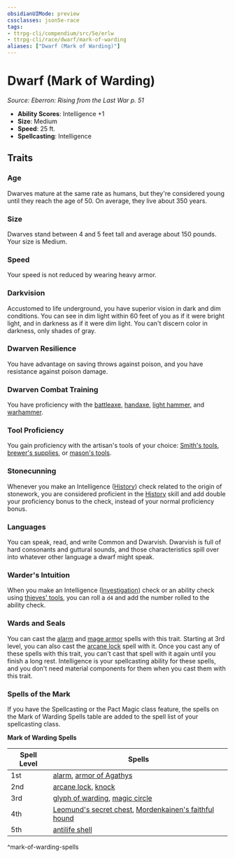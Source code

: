 ```yaml
---
obsidianUIMode: preview
cssclasses: json5e-race
tags:
- ttrpg-cli/compendium/src/5e/erlw
- ttrpg-cli/race/dwarf/mark-of-warding
aliases: ["Dwarf (Mark of Warding)"]
---
```

# Dwarf (Mark of Warding)
*Source: Eberron: Rising from the Last War p. 51*  


- **Ability Scores**: Intelligence +1
- **Size**: Medium
- **Speed**: 25 ft.
- **Spellcasting**: Intelligence

## Traits

### Age

Dwarves mature at the same rate as humans, but they're considered young until they reach the age of 50. On average, they live about 350 years.

### Size

Dwarves stand between 4 and 5 feet tall and average about 150 pounds. Your size is Medium.

### Speed

Your speed is not reduced by wearing heavy armor.

### Darkvision

Accustomed to life underground, you have superior vision in dark and dim conditions. You can see in dim light within 60 feet of you as if it were bright light, and in darkness as if it were dim light. You can't discern color in darkness, only shades of gray.

### Dwarven Resilience

You have advantage on saving throws against poison, and you have resistance against poison damage.

### Dwarven Combat Training

You have proficiency with the [battleaxe](Misc%20Files/CLI/compendium/items/battleaxe-xphb.md), [handaxe](Misc%20Files/CLI/compendium/items/handaxe-xphb.md), [light hammer](Misc%20Files/CLI/compendium/items/light-hammer-xphb.md), and [warhammer](Misc%20Files/CLI/compendium/items/warhammer-xphb.md).

### Tool Proficiency

You gain proficiency with the artisan's tools of your choice: [Smith's tools](Misc%20Files/CLI/compendium/items/smiths-tools-xphb.md), [brewer's supplies](Misc%20Files/CLI/compendium/items/brewers-supplies-xphb.md), or [mason's tools](Misc%20Files/CLI/compendium/items/masons-tools-xphb.md).

### Stonecunning

Whenever you make an Intelligence ([History](Misc%20Files/CLI/rules/skills.md#History)) check related to the origin of stonework, you are considered proficient in the [History](Misc%20Files/CLI/rules/skills.md#History) skill and add double your proficiency bonus to the check, instead of your normal proficiency bonus.

### Languages

You can speak, read, and write Common and Dwarvish. Dwarvish is full of hard consonants and guttural sounds, and those characteristics spill over into whatever other language a dwarf might speak.

### Warder's Intuition

When you make an Intelligence ([Investigation](Misc%20Files/CLI/rules/skills.md#Investigation)) check or an ability check using [thieves' tools](Misc%20Files/CLI/compendium/items/thieves-tools-xphb.md), you can roll a `d4` and add the number rolled to the ability check.

### Wards and Seals

You can cast the [alarm](Misc%20Files/CLI/compendium/spells/alarm-xphb.md) and [mage armor](Misc%20Files/CLI/compendium/spells/mage-armor-xphb.md) spells with this trait. Starting at 3rd level, you can also cast the [arcane lock](Misc%20Files/CLI/compendium/spells/arcane-lock-xphb.md) spell with it. Once you cast any of these spells with this trait, you can't cast that spell with it again until you finish a long rest. Intelligence is your spellcasting ability for these spells, and you don't need material components for them when you cast them with this trait.

### Spells of the Mark

If you have the Spellcasting or the Pact Magic class feature, the spells on the Mark of Warding Spells table are added to the spell list of your spellcasting class.

**Mark of Warding Spells**

| Spell Level | Spells |
|-------------|--------|
| 1st | [alarm](Misc%20Files/CLI/compendium/spells/alarm-xphb.md), [armor of Agathys](Misc%20Files/CLI/compendium/spells/armor-of-agathys-xphb.md) |
| 2nd | [arcane lock](Misc%20Files/CLI/compendium/spells/arcane-lock-xphb.md), [knock](Misc%20Files/CLI/compendium/spells/knock-xphb.md) |
| 3rd | [glyph of warding](Misc%20Files/CLI/compendium/spells/glyph-of-warding-xphb.md), [magic circle](Misc%20Files/CLI/compendium/spells/magic-circle-xphb.md) |
| 4th | [Leomund's secret chest](Misc%20Files/CLI/compendium/spells/leomunds-secret-chest-xphb.md), [Mordenkainen's faithful hound](Misc%20Files/CLI/compendium/spells/mordenkainens-faithful-hound-xphb.md) |
| 5th | [antilife shell](Misc%20Files/CLI/compendium/spells/antilife-shell-xphb.md) |
^mark-of-warding-spells
